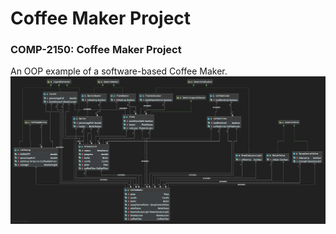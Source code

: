 # Coffee Maker Project
### COMP-2150: Coffee Maker Project



An OOP example of a software-based Coffee Maker.
![](https://github.com/128keaton/COMP-2150-Coffee-Maker-Project/blob/master/diagrams/project.png?raw=true)
